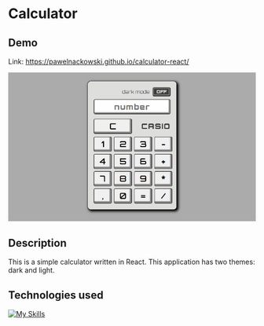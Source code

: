 # Calculator
## Demo
Link: https://pawelnackowski.github.io/calculator-react/

![Website demo](demo.gif)
## Description
This is a simple calculator written in React. This application has two themes: dark and light.

## Technologies used
[![My Skills](https://skillicons.dev/icons?i=js,css,react,redux,styledcomponents,git)](https://skillicons.dev)